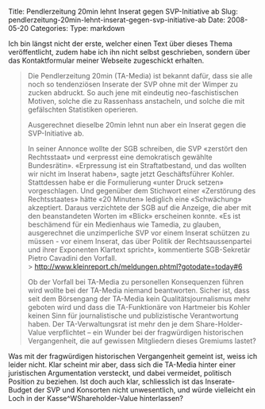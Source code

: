 Title: Pendlerzeitung 20min lehnt Inserat gegen SVP-Initiative ab
Slug: pendlerzeitung-20min-lehnt-inserat-gegen-svp-initiative-ab
Date: 2008-05-20
Categories:
Type: markdown

Ich bin längst nicht der erste, welcher einen Text über dieses Thema veröffentlicht, zudem habe ich ihn nicht selbst geschrieben, sondern über das Kontaktformular meiner Webseite zugeschickt erhalten.

> Die Pendlerzeitung 20min (TA-Media) ist bekannt dafür, dass sie alle noch so
> tendenziösen Inserate der SVP ohne mit der Wimper zu zucken abdruckt. So auch
> jene mit eindeutig neo-faschistischen Motiven, solche die zu Rassenhass
> anstacheln, und solche die mit gefälschten Statistiken operieren.
>
> Ausgerechnet dieselbe 20min lehnt nun aber ein Inserat gegen die SVP-Initiative
> ab.
>
> In seiner Annonce wollte der SGB schreiben, die SVP «zerstört den
> Rechtsstaat» und «erpresst eine demokratisch gewählte Bundesrätin».
> «Erpressung ist ein Straftatbestand, und das wollten wir nicht im Inserat
> haben», sagte jetzt Geschäftsführer Kohler. Stattdessen habe er die
> Formulierung «unter Druck setzen» vorgeschlagen. Und gegenüber dem Stichwort
> einer «Zerstörung des Rechtsstaates» hätte «20 Minuten» lediglich eine
> «Schwächung» akzeptiert. Daraus verzichtete der SGB auf die Anzeige, die aber
> mit den beanstandeten Worten im «Blick» erscheinen konnte. «Es ist
> beschämend für ein Medienhaus wie Tamedia, zu glauben, ausgerechnet die
> unzimperliche SVP vor einem Inserat schützen zu müssen - vor einem Inserat,
> das über Politik der Rechtsaussenpartei und ihrer Exponenten Klartext
> spricht», kommentierte SGB-Sekretär Pietro Cavadini den Vorfall.<br /> > <http://www.kleinreport.ch/meldungen.phtml?gotodate=today#6>
>
> Ob der Vorfall bei TA-Media zu personellen Konsequenzen führen wird wollte bei
> der TA-Media niemand beantworten. Sicher ist, dass seit dem Börsengang der
> TA-Media kein Qualitätsjournalismus mehr geboten wird und dass die
> TA-Funktionäre von Hartmeier bis Kohler keinen Sinn für journalistische und
> publizistische Verantwortung haben. Der TA-Verwaltungsrat ist mehr den je dem
> Share-Holder-Value verpflichtet – ein Wunder bei der fragwürdigen
> historischen Vergangenheit, die auf gewissen Mitgliedern dieses Gremiums lastet?

Was mit der fragwürdigen historischen Vergangenheit gemeint ist, weiss ich leider nicht. Klar scheint mir aber, dass sich die TA-Media hinter einer juristischen Argumentation versteckt, und dabei vermeidet, politisch Position zu beziehen. Ist doch auch klar, schliesslich ist das Inserate-Budget der SVP und Konsorten nicht unwesentlich, und würde vielleicht ein Loch in der Kasse^WShareholder-Value hinterlassen?
